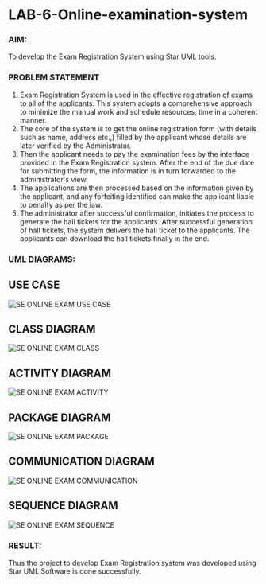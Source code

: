 # LAB-6-Online-examination-system
### AIM:
To develop the Exam Registration System using Star UML tools.
### PROBLEM STATEMENT
1. Exam Registration System is used in the effective registration of exams to all of the
applicants. This system adopts a comprehensive approach to minimize the manual work and
schedule resources, time in a coherent manner.
2. The core of the system is to get the online registration form (with details such as name,
address etc.,) filled by the applicant whose details are later verified by the Administrator.
3. Then the applicant needs to pay the examination fees by the interface provided in the
Exam Registration system. After the end of the due date for submitting the form, the
information is in turn forwarded to the administrator's view.
4. The applications are then processed based on the information given by the applicant,
and any forfeiting identified can make the applicant liable to penalty as per the law.
5. The administrator after successful confirmation, initiates the process to generate the
hall tickets for the applicants. After successful generation of hall tickets, the system delivers
the hall ticket to the applicants. The applicants can download the hall tickets finally in the end.
### UML DIAGRAMS:

## USE CASE
![SE ONLINE EXAM USE CASE](https://github.com/user-attachments/assets/6fd644f6-51cd-428c-9b52-54e88c9710ba)

## CLASS DIAGRAM
![SE ONLINE EXAM CLASS](https://github.com/user-attachments/assets/95254e31-84a3-4c19-9626-fb3b3bffd8b0)

## ACTIVITY DIAGRAM
![SE ONLINE EXAM ACTIVITY](https://github.com/user-attachments/assets/a18c8b03-2b2a-49d8-8664-30afd2c32468)

## PACKAGE DIAGRAM
![SE ONLINE EXAM PACKAGE](https://github.com/user-attachments/assets/5db2d0d9-1870-4eb4-bdf4-1f8ab18bd707)

## COMMUNICATION DIAGRAM
![SE ONLINE EXAM COMMUNICATION](https://github.com/user-attachments/assets/fb573fa9-eda4-4baf-9010-80e48f35b2ea)

## SEQUENCE DIAGRAM
![SE ONLINE EXAM SEQUENCE](https://github.com/user-attachments/assets/7df1efca-ee01-4ea3-8501-9d7854f1823a)

### RESULT:
Thus the project to develop Exam Registration system was developed using Star UML
Software is done successfully.
